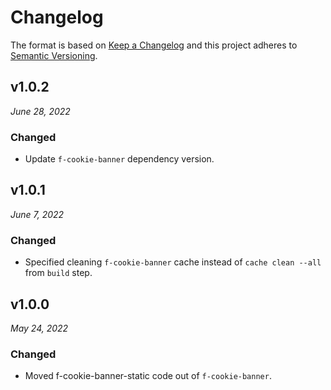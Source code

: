 # Changelog

The format is based on [Keep a Changelog](http://keepachangelog.com/en/1.0.0/)
and this project adheres to [Semantic Versioning](http://semver.org/spec/v2.0.0.html).


v1.0.2
------------------------------
*June 28, 2022*

### Changed
- Update `f-cookie-banner` dependency version.

v1.0.1
------------------------------
*June 7, 2022*

### Changed
- Specified cleaning `f-cookie-banner` cache instead of `cache clean --all` from `build` step.

v1.0.0
------------------------------
*May 24, 2022*

### Changed
- Moved f-cookie-banner-static code out of `f-cookie-banner`.
